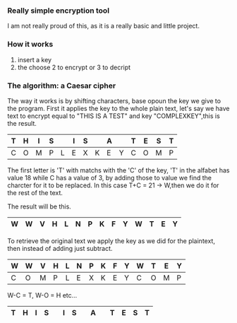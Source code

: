 ### Really simple encryption tool
I am not really proud of this, as it is a really basic and little project.

### How it works

1) insert a key
2) the choose 2 to encrypt or 3 to decript


### The algorithm: a Caesar cipher

The way it works is by shifting characters, base opoun the key we give to the program.
First it applies the key to the whole plain text, let's say we have text to encrypt equal to "THIS IS A TEST" and key "COMPLEXKEY",this is the result.


| T | H | I | S |   | I | S |   | A |   | T | E | S | T |
|---|---|---|---|---|---|---|---|---|---|---|---|---|---|
| C | O | M | P | L | E | X | K | E | Y | C | O | M | P |



The first letter is 'T' with matchs with the 'C' of the key, 'T' in the alfabet has value 18 while C has a value of 3, by adding those to value we find the charcter for it to be replaced.
In this case T+C = 21 -> W,then we do it for the rest of the text.

The result will be this.


| W | W | V | H | L | N | P | K | F | Y | W | T | E | Y |
|---|---|---|---|---|---|---|---|---|---|---|---|---|---|


To retrieve the original text we apply the key as we did for the plaintext, then instead of adding just subtract.


| W | W | V | H | L | N | P | K | F | Y | W | T | E | Y |
|---|---|---|---|---|---|---|---|---|---|---|---|---|---|
| C | O | M | P | L | E | X | K | E | Y | C | O | M | P |


W-C = T, W-O = H etc...


| T | H | I | S |   | I | S |   | A |   | T | E | S | T |
|---|---|---|---|---|---|---|---|---|---|---|---|---|---|

